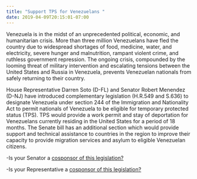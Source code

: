 ```yaml
---
title: "Support TPS for Venezuelans "
date: 2019-04-09T20:15:01-07:00
---
```

Venezuela is in the midst of an unprecedented political, economic, and humanitarian crisis. More than three million Venezuelans have fled the country due to widespread shortages of food, medicine, water, and electricity, severe hunger and malnutrition, rampant violent crime, and ruthless government repression. The ongoing crisis, compounded by the looming threat of military intervention and escalating tensions between the United States and Russia in Venezuela, prevents Venezuelan nationals from safely returning to their country.

House Representative Darren Soto (D-FL) and Senator Robert Menendez (D-NJ) have introduced complementary legislation (H.R.549 and S.636) to designate Venezuela under section 244 of the Immigration and Nationality Act to permit nationals of Venezuela to be eligible for temporary protected status (TPS). TPS would provide a work permit and stay of deportation for Venezuelans currently residing in the United States for a period of 18 months. The Senate bill has an additional section which would provide support and technical assistance to countries in the region to improve their capacity to provide migration services and asylum to eligible Venezuelan citizens.

-Is your Senator a [cosponsor of this legislation?](https://www.congress.gov/bill/116th-congress/senate-bill/636/cosponsors)

-Is your Representative a [cosponsor of this legislation?](https://www.congress.gov/bill/116th-congress/house-bill/549/cosponsors)  
